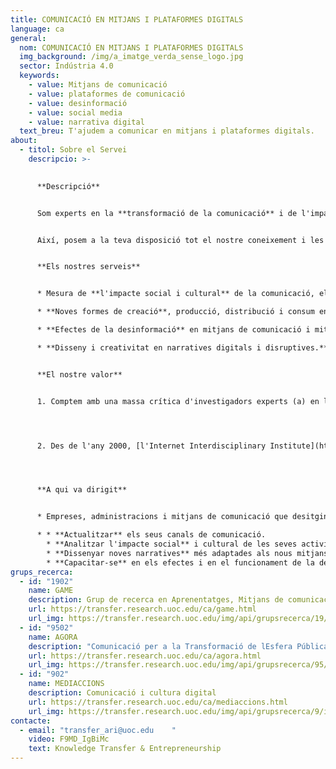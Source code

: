```yaml
---
title: COMUNICACIÓ EN MITJANS I PLATAFORMES DIGITALS
language: ca
general:
  nom: COMUNICACIÓ EN MITJANS I PLATAFORMES DIGITALS
  img_background: /img/a_imatge_verda_sense_logo.jpg
  sector: Indústria 4.0
  keywords:
    - value: Mitjans de comunicació
    - value: plataformes de comunicació
    - value: desinformació
    - value: social media
    - value: narrativa digital
  text_breu: T'ajudem a comunicar en mitjans i plataformes digitals.
about:
  - titol: Sobre el Servei
    descripcio: >-
      

      **Descripció**


      Som experts en la **transformació de la comunicació** i de l'impacte sociocultural de les noves tecnologies, en l'anàlisi del consum de la informació i en els efectes que tenen els nous mitjans en la vida diària de les persones.


      Així, posem a la teva disposició tot el nostre coneixement i les **eines necessàries** per ajudar-te a entendre els nous mitjans i les noves plataformes en comunicació i adquirir capacitats per a la gestió i integració de les TIC en els teus projectes comunicatius.


      **Els nostres serveis**


      * Mesura de **l'impacte social i cultural** de la comunicació, el mitjà social i l'entreteniment. Estudis de fenòmens emergents i corrents contemporanis que impliquen noves formes de consum informatiu, cultural i d'entreteniment.

      * **Noves formes de creació**, producció, distribució i consum en periodisme, publicitat i cinema/TV. Detecció, anàlisi i assessorament sobre pràctiques disruptives en els processos de la comunicació informativa, persuasiva i expressiva.

      * **Efectes de la desinformació** en mitjans de comunicació i mitjans socials. Divulgació sobre la importància de fonts i continguts informatius, i com aquests condicionen la participació ciutadana des de l'entorn digital.

      * **Disseny i creativitat en narratives digitals i disruptives.** Anàlisi de la cultura digital i participativa com a part de la vida diària, els moviments socials i les transformacions relacionades amb les tecnologies digitals.


      **El nostre valor**


      1. Comptem amb una massa crítica d'investigadors experts (a) en les transformacions culturals relacionades amb les tecnologies digitals i els mitjans i (b) en l'aplicació de les tecnologies de la informació i la comunicació (TIC) en la producció artística i cultural.




      2. Des de l'any 2000, [l'Internet Interdisciplinary Institute](https://research.uoc.edu/portal/ca/in3/index.html) (IN3) és el nostre centre de referència en R&I, el qual està adreçat al desenvolupament de solucions tecnològiques arrelades en l'era digital i a l'estudi d'internet i dels efectes de la interacció entre les tecnologies digitals i l'activitat humana.




      **A qui va dirigit**


      * Empreses, administracions i mitjans de comunicació que desitgin:

      * * **Actualitzar** els seus canals de comunicació.
        * **Analitzar l'impacte social** i cultural de les seves activitats comunicatives.
        * **Dissenyar noves narratives** més adaptades als nous mitjans i públics.
        * **Capacitar-se** en els efectes i en el funcionament de la desinformació en xarxes.
grups_recerca:
  - id: "1902"
    name: GAME
    description: Grup de recerca en Aprenentatges, Mitjans de comunicació i Entreteniment
    url: https://transfer.research.uoc.edu/ca/game.html
    url_img: https://transfer.research.uoc.edu/img/api/grupsrecerca/19/image/1591614546348
  - id: "9502"
    name: AGORA
    description: "Comunicació per a la Transformació de lEsfera Pública "
    url: https://transfer.research.uoc.edu/ca/agora.html
    url_img: https://transfer.research.uoc.edu/img/api/grupsrecerca/95/image/1576706879491
  - id: "902"
    name: MEDIACCIONS
    description: Comunicació i cultura digital
    url: https://transfer.research.uoc.edu/ca/mediaccions.html
    url_img: https://transfer.research.uoc.edu/img/api/grupsrecerca/9/image/1594287566192
contacte:
  - email: "transfer_ari@uoc.edu    "
    video: F9MD_IgBiMc
    text: Knowledge Transfer & Entrepreneurship
---
```

